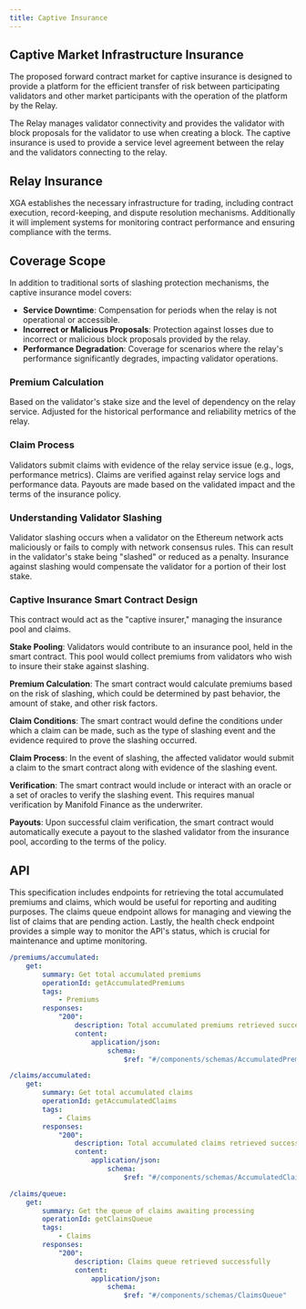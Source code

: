 ```yaml
---
title: Captive Insurance
---
```


## Captive Market Infrastructure Insurance

The proposed forward contract market for captive insurance is designed to
provide a platform for the efficient transfer of risk between participating
validators and other market participants with the operation of the platform by
the Relay.

The Relay manages validator connectivity and provides the validator with block
proposals for the validator to use when creating a block. The captive insurance
is used to provide a service level agreement between the relay and the
validators connecting to the relay.

## Relay Insurance

XGA establishes the necessary infrastructure for trading, including contract
execution, record-keeping, and dispute resolution mechanisms. Additionally it
will implement systems for monitoring contract performance and ensuring
compliance with the terms.

## Coverage Scope

In addition to traditional sorts of slashing protection mechanisms, the captive
insurance model covers:

-   **Service Downtime**: Compensation for periods when the relay is not
    operational or accessible.
-   **Incorrect or Malicious Proposals**: Protection against losses due to
    incorrect or malicious block proposals provided by the relay.
-   **Performance Degradation**: Coverage for scenarios where the relay's
    performance significantly degrades, impacting validator operations.

### Premium Calculation

Based on the validator's stake size and the level of dependency on the relay
service. Adjusted for the historical performance and reliability metrics of the
relay.

### Claim Process

Validators submit claims with evidence of the relay service issue (e.g., logs,
performance metrics). Claims are verified against relay service logs and
performance data. Payouts are made based on the validated impact and the terms
of the insurance policy.

### Understanding Validator Slashing

Validator slashing occurs when a validator on the Ethereum network acts
maliciously or fails to comply with network consensus rules. This can result in
the validator's stake being "slashed" or reduced as a penalty. Insurance against
slashing would compensate the validator for a portion of their lost stake.

### Captive Insurance Smart Contract Design

This contract would act as the "captive insurer," managing the insurance pool
and claims.

**Stake Pooling**: Validators would contribute to an insurance pool, held in the
smart contract. This pool would collect premiums from validators who wish to
insure their stake against slashing.

**Premium Calculation**: The smart contract would calculate premiums based on
the risk of slashing, which could be determined by past behavior, the amount of
stake, and other risk factors.

**Claim Conditions**: The smart contract would define the conditions under which
a claim can be made, such as the type of slashing event and the evidence
required to prove the slashing occurred.

**Claim Process**: In the event of slashing, the affected validator would submit
a claim to the smart contract along with evidence of the slashing event.

**Verification**: The smart contract would include or interact with an oracle or
a set of oracles to verify the slashing event. This requires manual verification
by Manifold Finance as the underwriter.

**Payouts**: Upon successful claim verification, the smart contract would
automatically execute a payout to the slashed validator from the insurance pool,
according to the terms of the policy.

## API

This specification includes endpoints for retrieving the total accumulated
premiums and claims, which would be useful for reporting and auditing purposes.
The claims queue endpoint allows for managing and viewing the list of claims
that are pending action. Lastly, the health check endpoint provides a simple way
to monitor the API's status, which is crucial for maintenance and uptime
monitoring.

```yaml
/premiums/accumulated:
    get:
        summary: Get total accumulated premiums
        operationId: getAccumulatedPremiums
        tags:
            - Premiums
        responses:
            "200":
                description: Total accumulated premiums retrieved successfully
                content:
                    application/json:
                        schema:
                            $ref: "#/components/schemas/AccumulatedPremiums"

/claims/accumulated:
    get:
        summary: Get total accumulated claims
        operationId: getAccumulatedClaims
        tags:
            - Claims
        responses:
            "200":
                description: Total accumulated claims retrieved successfully
                content:
                    application/json:
                        schema:
                            $ref: "#/components/schemas/AccumulatedClaims"

/claims/queue:
    get:
        summary: Get the queue of claims awaiting processing
        operationId: getClaimsQueue
        tags:
            - Claims
        responses:
            "200":
                description: Claims queue retrieved successfully
                content:
                    application/json:
                        schema:
                            $ref: "#/components/schemas/ClaimsQueue"
```

